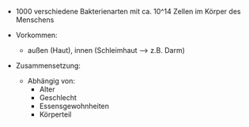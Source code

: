 - 1000 verschiedene Bakterienarten mit ca. 10^14 Zellen im Körper des Menschens 

- Vorkommen:
	- außen (Haut), innen (Schleimhaut --> z.B. Darm)

- Zusammensetzung:
	- Abhängig von:
		- Alter
		- Geschlecht 
		- Essensgewohnheiten 
		- Körperteil 